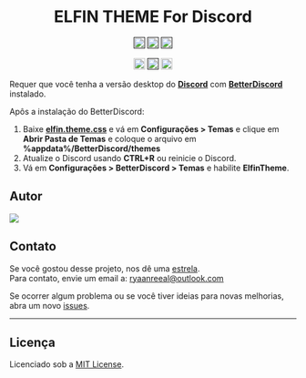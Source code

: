 <h1 align="center">ELFIN THEME For Discord</h1>

<div align="center">

 
<a href=""><img src="https://img.shields.io/github/languages/code-size/rryandev/bd-theme?style=plastic" height="20" alt="CodeSize"></a> <a href=""><img src="https://img.shields.io/github/repo-size/rryandev/bd-theme?style=plastic" height="20" alt="RepoSize"></a>
<a href=""><img src="https://img.shields.io/github/last-commit/rryandev/bd-theme?style=plastic" height="20" alt="LastCommit"></a>

<a href="https://github.com/rryandev/bd-theme/fork"><img src="https://img.shields.io/github/forks/rryandev/bd-theme?style=plastic" height="20" alt="Fork"></a>
<a href=""><img src="https://img.shields.io/badge/version-1.0.0-005bff?style=plastic" height="20" alt="Version"></a>
<a href="https://github.com/rryandev/bd-theme/blob/main/LICENSE"><img src="https://img.shields.io/github/license/rryandev/bd-theme?&style=plastic" height="20" alt="License"></a>
 
 </div>

Requer que você tenha a versão desktop do [**Discord**](https://discordapp.com/) com [**BetterDiscord**](https://betterdiscord.app/) instalado.

Apôs a instalação do BetterDiscord:

1. Baixe [**elfin.theme.css**](https://betterdiscord.app/Download?id=155) e vá em **Configurações > Temas** e clique em **Abrir Pasta de Temas** e coloque o arquivo em **%appdata%/BetterDiscord/themes**
2. Atualize o Discord usando **CTRL+R** ou reinicie o Discord.
3. Vá em **Configurações > BetterDiscord > Temas** e habilite **ElfinTheme**.

## Autor

</a>

<a href="https://github.com/RRyanDEV/bd-theme/graphs/contributors">
  <img src="https://contrib.rocks/image?repo=rryandev/bd-theme" />
</a>

<a name="section-contato">

## Contato

</a>

Se você gostou desse projeto, nos dê uma <a href="https://github.com/RRyanDEV/bd-theme" data-icon="octicon-star" aria-label="Star rryandev/bd-theme on GitHub">estrela</a>. <br>
Para contato, envie um email a: <a href="mailto:ryaanreeal@outlook.com">ryaanreeal@outlook.com</a> <br />

Se ocorrer algum problema ou se você tiver ideias para novas melhorias, abra um novo [issues](https://github.com/RRyanDEV/bd-theme/issues).

<hr>

<a name="section-licenca">

## Licença

</a>

Licenciado sob a [MIT License](https://github.com/RRyanDEV/bd-theme/blob/main/LICENSE).

